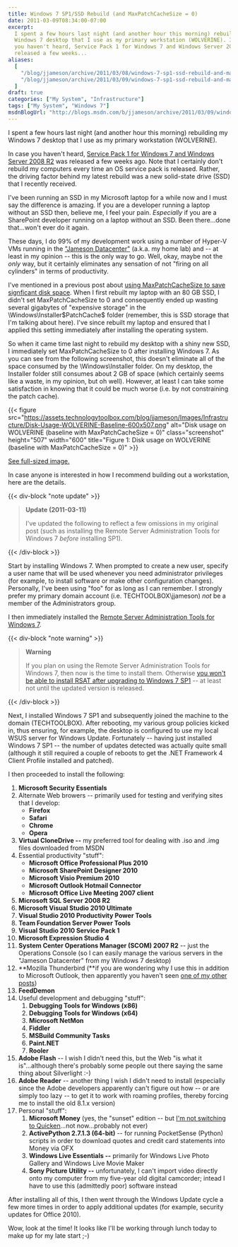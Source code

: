 ```yaml
---
title: Windows 7 SP1/SSD Rebuild (and MaxPatchCacheSize = 0)
date: 2011-03-09T08:34:00-07:00
excerpt:
  I spent a few hours last night (and another hour this morning) rebuilding my
  Windows 7 desktop that I use as my primary workstation (WOLVERINE). In case
  you haven't heard, Service Pack 1 for Windows 7 and Windows Server 2008 R2 was
  released a few weeks...
aliases:
  [
    "/blog/jjameson/archive/2011/03/08/windows-7-sp1-ssd-rebuild-and-maxpatchcachesize-0.aspx",
    "/blog/jjameson/archive/2011/03/09/windows-7-sp1-ssd-rebuild-and-maxpatchcachesize-0.aspx",
  ]
draft: true
categories: ["My System", "Infrastructure"]
tags: ["My System", "Windows 7"]
msdnBlogUrl: "http://blogs.msdn.com/b/jjameson/archive/2011/03/09/windows-7-sp1-ssd-rebuild-and-maxpatchcachesize-0.aspx"
---
```


I spent a few hours last night (and another hour this morning) rebuilding my
Windows 7 desktop that I use as my primary workstation (WOLVERINE).

In case you haven't heard,
[Service Pack 1 for Windows 7 and Windows Server 2008 R2](http://www.microsoft.com/downloads/en/details.aspx?FamilyID=c3202ce6-4056-4059-8a1b-3a9b77cdfdda)
was released a few weeks ago. Note that I certainly don't rebuild my computers
every time an OS service pack is released. Rather, the driving factor behind my
latest rebuild was a new solid-state drive (SSD) that I recently received.

I've been running an SSD in my Microsoft laptop for a while now and I must say
the difference is amazing. If you are a developer running a laptop without an
SSD then, believe me, I feel your pain. _Especially_ if you are a SharePoint
developer running on a laptop without an SSD. Been there...done that...won't
ever do it again.

These days, I do 99% of my development work using a number of Hyper-V VMs
running in the
["Jameson Datacenter"](/blog/jjameson/2009/09/14/the-jameson-datacenter) (a.k.a.
my home lab) and -- at least in my opinion -- this is the only way to go. Well,
okay, maybe not the _only_ way, but it certainly eliminates any sensation of not
"firing on all cylinders" in terms of productivity.

I've mentioned in a previous post about
[using MaxPatchCacheSize to save signficant disk space](/blog/jjameson/2010/04/30/save-significant-disk-space-by-setting-maxpatchcachesize-to-0).
When I first rebuilt my laptop with an 80 GB SSD, I didn't set MaxPatchCacheSize
to 0 and consequently ended up wasting several gigabytes of "expensive storage"
in the \Windows\Installer\$PatchCache$ folder (remember, this is SSD storage
that I'm talking about here). I've since rebuilt my laptop and ensured that I
applied this setting immediately after installing the operating system.

So when it came time last night to rebuild my desktop with a shiny new SSD, I
immediately set MaxPatchCacheSize to 0 after installing Windows 7. As you can
see from the following screenshot, this doesn't eliminate all of the space
consumed by the \Windows\Installer folder. On my desktop, the Installer folder
still consumes about 2 GB of space (which certainly seems like a waste, in my
opinion, but oh well). However, at least I can take some satisfaction in knowing
that it could be much worse (i.e. by not constraining the patch cache).

{{< figure
src="https://assets.technologytoolbox.com/blog/jjameson/Images/Infrastructure/Disk-Usage-WOLVERINE-Baseline-600x507.png"
alt="Disk usage on WOLVERINE (baseline with MaxPatchCacheSize = 0)"
class="screenshot" height="507" width="600"
title="Figure 1: Disk usage on WOLVERINE (baseline with MaxPatchCacheSize = 0)" >}}

[See full-sized image.](https://assets.technologytoolbox.com/blog/jjameson/Images/Infrastructure/Disk-Usage-WOLVERINE-Baseline-927x784.png)

In case anyone is interested in how I recommend building out a workstation, here
are the details.

{{< div-block "note update" >}}

> **Update (2011-03-11)**
>
> I've updated the following to reflect a few omissions in my original post
> (such as installing the Remote Server Administration Tools for Windows 7
> _before_ installing SP1).

{{< /div-block >}}

Start by installing Windows 7. When prompted to create a new user, specify a
user name that will be used whenever you need administrator privileges (for
example, to install software or make other configuration changes). Personally,
I've been using "foo" for as long as I can remember. I strongly prefer my
primary domain account (i.e. TECHTOOLBOX\jjameson) _not_ be a member of the
Administrators group.

I then immediately installed the
[Remote Server Administration Tools for Windows 7](http://www.microsoft.com/downloads/en/details.aspx?FamilyID=7d2f6ad7-656b-4313-a005-4e344e43997d&displaylang=en).

{{< div-block "note warning" >}}

> **Warning**
>
> If you plan on using the Remote Server Administration Tools for Windows 7,
> then now is the time to install them. Otherwise
> [you won't be able to install RSAT after upgrading to Windows 7 SP1](/blog/jjameson/2011/03/11/before-you-install-windows-7-service-pack-1)
> -- at least not until the updated version is released.

{{< /div-block >}}

Next, I installed Windows 7 SP1 and subsequently joined the machine to the
domain (TECHTOOLBOX). After rebooting, my various group policies kicked in, thus
ensuring, for example, the desktop is configured to use my local WSUS server for
Windows Update. Fortunately -- having just installed Windows 7 SP1 -- the number
of updates detected was actually quite small (although it still required a
couple of reboots to get the .NET Framework 4 Client Profile installed and
patched).

I then proceeded to install the following:

1. **Microsoft Security Essentials**
2. Alternate Web browers -- primarily used for testing and verifying sites that
   I develop:
   - **Firefox**
   - **Safari**
   - **Chrome**
   - **Opera**
3. **Virtual CloneDrive --** my preferred tool for dealing with .iso and .img
   files downloaded from MSDN
4. Essential productivity "stuff":
   - **Microsoft Office Professional Plus 2010**
   - **Microsoft SharePoint Designer 2010**
   - **Microsoft Visio Premium 2010**
   - **Microsoft Outlook Hotmail Connector**
   - **Microsoft Office Live Meeting 2007 client**
5. **Microsoft SQL Server 2008 R2**
6. **Microsoft Visual Studio 2010 Ultimate**
7. **Visual Studio 2010 Productivity Power Tools**
8. **Team Foundation Server Power Tools**
9. **Visual Studio 2010 Service Pack 1**
10. **Microsoft Expression Studio 4**
11. **System Center Operations Manager (SCOM) 2007 R2** -- just the Operations
    Console (so I can easily manage the various servers in the "Jameson
    Datacenter" from my Windows 7 desktop)
12. **Mozilla Thunderbird (**if you are wondering why I use this in addition to
    Microsoft Outlook, then apparently you haven't seen
    [one of my other posts](/blog/jjameson/2010/04/26/outlook-2010-does-not-work-with-windows-server-2003-pop3-service))
13. **FeedDemon**
14. Useful development and debugging "stuff":
    1. **Debugging Tools for Windows (x86)**
    2. **Debugging Tools for Windows (x64)**
    3. **Microsoft NetMon**
    4. **Fiddler**
    5. **MSBuild Community Tasks**
    6. **Paint.NET**
    7. **Rooler**
15. **Adobe Flash** -- I wish I didn't need this, but the Web "is what it
    is"...although there's probably some people out there saying the same thing
    about Silverlight :-)
16. **Adobe Reader** -- another thing I wish I didn't need to install
    (especially since the Adobe developers apparently can't figure out how -- or
    are simply too lazy -- to get it to work with roaming profiles, thereby
    forcing me to install the old 8.1.x version)
17. Personal "stuff":
    1. **Microsoft Money** (yes, the "sunset" edition -- but
       [I'm not switching to Quicken](/blog/jjameson/2010/03/28/you-ll-have-to-pry-that-money-from-my-cold-dead-hands)...not
       now...probably not ever)
    2. **ActivePython 2.7.1.3 (64-bit)** -- for running PocketSense (Python)
       scripts in order to download quotes and credit card statements into Money
       via OFX
    3. **Windows Live Essentials --** primarily for Windows Live Photo Gallery
       and Windows Live Movie Maker
    4. **Sony Picture Utility --** unfortunately, I can't import video directly
       onto my computer from my five-year old digital camcorder; intead I have
       to use this (admittedly poor) software instead

After installing all of this, I then went through the Windows Update cycle a few
more times in order to apply additional updates (for example, security updates
for Office 2010).

Wow, look at the time! It looks like I'll be working through lunch today to make
up for my late start ;-)
